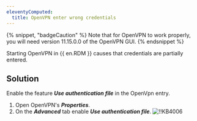 ```yaml
---
eleventyComputed:
  title: OpenVPN enter wrong credentials
---
```

{% snippet, "badgeCaution" %}
Note that for OpenVPN to work properly, you will need version 11.15.0.0 of the OpenVPN GUI.
{% endsnippet %}

Starting OpenVPN in {{ en.RDM }} causes that credentials are partially entered.
## Solution
Enable the feature ***Use authentication file*** in the OpenVpn entry.

1. Open OpenVPN's ***Properties***.
1. On the ***Advanced*** tab enable ***Use authentication file***.
![!!KB4006](https://cdnweb.devolutions.net/docs/docs_en_kb_KB4006.png)
